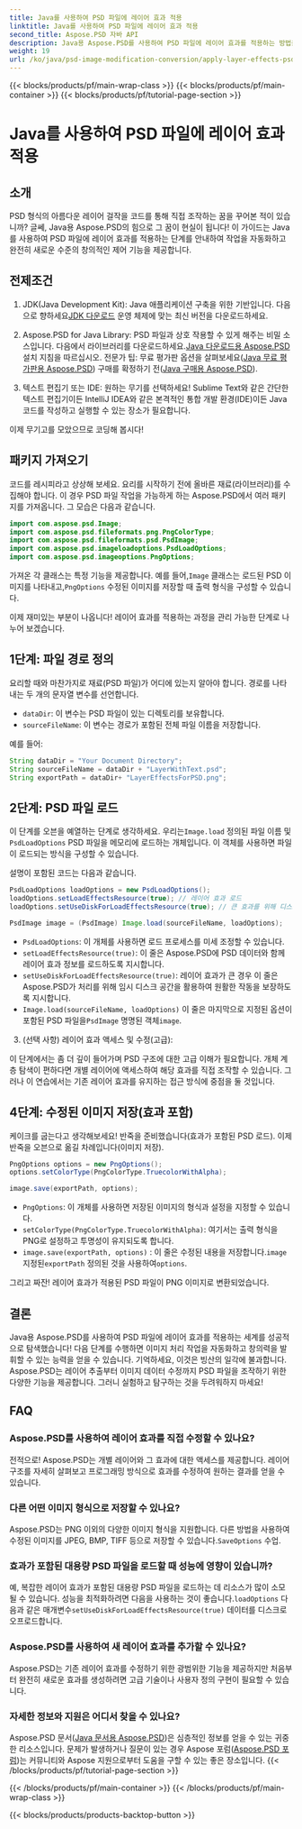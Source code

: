 ```yaml
---
title: Java를 사용하여 PSD 파일에 레이어 효과 적용
linktitle: Java를 사용하여 PSD 파일에 레이어 효과 적용
second_title: Aspose.PSD 자바 API
description: Java용 Aspose.PSD를 사용하여 PSD 파일에 레이어 효과를 적용하는 방법을 알아보세요. 이 튜토리얼에서는 PSD 로드, 레이어 액세스 및 수정된 이미지 저장을 다룹니다.
weight: 19
url: /ko/java/psd-image-modification-conversion/apply-layer-effects-psd-files/
---
```


{{< blocks/products/pf/main-wrap-class >}}
{{< blocks/products/pf/main-container >}}
{{< blocks/products/pf/tutorial-page-section >}}

# Java를 사용하여 PSD 파일에 레이어 효과 적용

## 소개

PSD 형식의 아름다운 레이어 걸작을 코드를 통해 직접 조작하는 꿈을 꾸어본 적이 있습니까? 글쎄, Java용 Aspose.PSD의 힘으로 그 꿈이 현실이 됩니다! 이 가이드는 Java를 사용하여 PSD 파일에 레이어 효과를 적용하는 단계를 안내하여 작업을 자동화하고 완전히 새로운 수준의 창의적인 제어 기능을 제공합니다. 

## 전제조건

1.  JDK(Java Development Kit): Java 애플리케이션 구축을 위한 기반입니다. 다음으로 향하세요[JDK 다운로드](https://www.oracle.com/java/technologies/javase/downloads/) 운영 체제에 맞는 최신 버전을 다운로드하세요.

2.  Aspose.PSD for Java Library: PSD 파일과 상호 작용할 수 있게 해주는 비밀 소스입니다. 다음에서 라이브러리를 다운로드하세요.[Java 다운로드용 Aspose.PSD](https://releases.aspose.com/psd/java/) 설치 지침을 따르십시오. 전문가 팁: 무료 평가판 옵션을 살펴보세요([Java 무료 평가판용 Aspose.PSD](https://releases.aspose.com/)) 구매를 확정하기 전([Java 구매용 Aspose.PSD](https://purchase.aspose.com/buy)).

3. 텍스트 편집기 또는 IDE: 원하는 무기를 선택하세요! Sublime Text와 같은 간단한 텍스트 편집기이든 IntelliJ IDEA와 같은 본격적인 통합 개발 환경(IDE)이든 Java 코드를 작성하고 실행할 수 있는 장소가 필요합니다.

이제 무기고를 모았으므로 코딩해 봅시다!

## 패키지 가져오기

코드를 레시피라고 상상해 보세요. 요리를 시작하기 전에 올바른 재료(라이브러리)를 수집해야 합니다. 이 경우 PSD 파일 작업을 가능하게 하는 Aspose.PSD에서 여러 패키지를 가져옵니다. 그 모습은 다음과 같습니다.

```java
import com.aspose.psd.Image;
import com.aspose.psd.fileformats.png.PngColorType;
import com.aspose.psd.fileformats.psd.PsdImage;
import com.aspose.psd.imageloadoptions.PsdLoadOptions;
import com.aspose.psd.imageoptions.PngOptions;
```

 가져온 각 클래스는 특정 기능을 제공합니다. 예를 들어,`Image` 클래스는 로드된 PSD 이미지를 나타내고,`PngOptions` 수정된 이미지를 저장할 때 출력 형식을 구성할 수 있습니다.

이제 재미있는 부분이 나옵니다! 레이어 효과를 적용하는 과정을 관리 가능한 단계로 나누어 보겠습니다.

## 1단계: 파일 경로 정의

요리할 때와 마찬가지로 재료(PSD 파일)가 어디에 있는지 알아야 합니다. 경로를 나타내는 두 개의 문자열 변수를 선언합니다.

- `dataDir`: 이 변수는 PSD 파일이 있는 디렉토리를 보유합니다. 
- `sourceFileName`: 이 변수는 경로가 포함된 전체 파일 이름을 저장합니다.

예를 들어:

```java
String dataDir = "Your Document Directory";
String sourceFileName = dataDir + "LayerWithText.psd";
String exportPath = dataDir+ "LayerEffectsForPSD.png";
```

## 2단계: PSD 파일 로드

 이 단계를 오븐을 예열하는 단계로 생각하세요. 우리는`Image.load` 정의된 파일 이름 및`PsdLoadOptions` PSD 파일을 메모리에 로드하는 개체입니다. 이 객체를 사용하면 파일이 로드되는 방식을 구성할 수 있습니다.

설명이 포함된 코드는 다음과 같습니다.

```java
PsdLoadOptions loadOptions = new PsdLoadOptions();
loadOptions.setLoadEffectsResource(true); // 레이어 효과 로드
loadOptions.setUseDiskForLoadEffectsResource(true); // 큰 효과를 위해 디스크 공간 사용

PsdImage image = (PsdImage) Image.load(sourceFileName, loadOptions);
```

- `PsdLoadOptions`: 이 개체를 사용하면 로드 프로세스를 미세 조정할 수 있습니다.
- `setLoadEffectsResource(true)`: 이 줄은 Aspose.PSD에 PSD 데이터와 함께 레이어 효과 정보를 로드하도록 지시합니다. 
- `setUseDiskForLoadEffectsResource(true)`: 레이어 효과가 큰 경우 이 줄은 Aspose.PSD가 처리를 위해 임시 디스크 공간을 활용하여 원활한 작동을 보장하도록 지시합니다.
- `Image.load(sourceFileName, loadOptions)` 이 줄은 마지막으로 지정된 옵션이 포함된 PSD 파일을`PsdImage` 명명된 객체`image`.

3. (선택 사항) 레이어 효과 액세스 및 수정(고급):

이 단계에서는 좀 더 깊이 들어가며 PSD 구조에 대한 고급 이해가 필요합니다. 개체 계층 탐색이 편하다면 개별 레이어에 액세스하여 해당 효과를 직접 조작할 수 있습니다. 그러나 이 연습에서는 기존 레이어 효과를 유지하는 접근 방식에 중점을 둘 것입니다.
## 4단계: 수정된 이미지 저장(효과 포함)

케이크를 굽는다고 생각해보세요! 반죽을 준비했습니다(효과가 포함된 PSD 로드). 이제 반죽을 오븐으로 옮길 차례입니다(이미지 저장). 

```java
PngOptions options = new PngOptions();
options.setColorType(PngColorType.TruecolorWithAlpha);

image.save(exportPath, options);
```

- `PngOptions`: 이 개체를 사용하면 저장된 이미지의 형식과 설정을 지정할 수 있습니다.
- `setColorType(PngColorType.TruecolorWithAlpha)`: 여기서는 출력 형식을 PNG로 설정하고 투명성이 유지되도록 합니다.
- `image.save(exportPath, options)` : 이 줄은 수정된 내용을 저장합니다.`image` 지정된`exportPath` 정의된 것을 사용하여`options`.

그리고 짜잔! 레이어 효과가 적용된 PSD 파일이 PNG 이미지로 변환되었습니다.

## 결론

Java용 Aspose.PSD를 사용하여 PSD 파일에 레이어 효과를 적용하는 세계를 성공적으로 탐색했습니다! 다음 단계를 수행하면 이미지 처리 작업을 자동화하고 창의력을 발휘할 수 있는 능력을 얻을 수 있습니다. 기억하세요, 이것은 빙산의 일각에 불과합니다. Aspose.PSD는 레이어 추출부터 이미지 데이터 수정까지 PSD 파일을 조작하기 위한 다양한 기능을 제공합니다. 그러니 실험하고 탐구하는 것을 두려워하지 마세요!

## FAQ

### Aspose.PSD를 사용하여 레이어 효과를 직접 수정할 수 있나요?
전적으로! Aspose.PSD는 개별 레이어와 그 효과에 대한 액세스를 제공합니다. 레이어 구조를 자세히 살펴보고 프로그래밍 방식으로 효과를 수정하여 원하는 결과를 얻을 수 있습니다. 

### 다른 어떤 이미지 형식으로 저장할 수 있나요?
 Aspose.PSD는 PNG 이외의 다양한 이미지 형식을 지원합니다. 다른 방법을 사용하여 수정된 이미지를 JPEG, BMP, TIFF 등으로 저장할 수 있습니다.`SaveOptions` 수업.

### 효과가 포함된 대용량 PSD 파일을 로드할 때 성능에 영향이 있습니까?
 예, 복잡한 레이어 효과가 포함된 대용량 PSD 파일을 로드하는 데 리소스가 많이 소모될 수 있습니다. 성능을 최적화하려면 다음을 사용하는 것이 좋습니다.`loadOptions` 다음과 같은 매개변수`setUseDiskForLoadEffectsResource(true)` 데이터를 디스크로 오프로드합니다.

### Aspose.PSD를 사용하여 새 레이어 효과를 추가할 수 있나요?
Aspose.PSD는 기존 레이어 효과를 수정하기 위한 광범위한 기능을 제공하지만 처음부터 완전히 새로운 효과를 생성하려면 고급 기술이나 사용자 정의 구현이 필요할 수 있습니다.

### 자세한 정보와 지원은 어디서 찾을 수 있나요?
Aspose.PSD 문서([Java 문서용 Aspose.PSD](https://reference.aspose.com/psd/java/))은 심층적인 정보를 얻을 수 있는 귀중한 리소스입니다. 문제가 발생하거나 질문이 있는 경우 Aspose 포럼([Aspose.PSD 포럼](https://forum.aspose.com/c/psd/34))는 커뮤니티와 Aspose 지원으로부터 도움을 구할 수 있는 좋은 장소입니다.
{{< /blocks/products/pf/tutorial-page-section >}}

{{< /blocks/products/pf/main-container >}}
{{< /blocks/products/pf/main-wrap-class >}}

{{< blocks/products/products-backtop-button >}}

